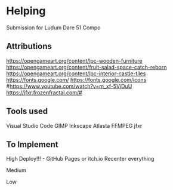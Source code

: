 # Helping

Submission for Ludum Dare 51 Compo

## Attributions

https://opengameart.org/content/lpc-wooden-furniture
https://opengameart.org/content/fruit-salad-space-catch-reborn
https://opengameart.org/content/lpc-interior-castle-tiles
https://fonts.google.com/
https://fonts.google.com/icons
#https://www.youtube.com/watch?v=m_xf-5ViDuU
https://jfxr.frozenfractal.com/#

## Tools used

Visual Studio Code
GIMP
Inkscape
Atlasta
FFMPEG
jfxr

## To Implement

High 
Deploy!!! - GitHub Pages or itch.io
Recenter everything

Medium

Low





